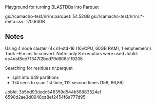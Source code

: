 Playground for turning BLASTDBs into Parquet

gs://camacho-test/nr/nr.parquet: 54.52GB
gs://camacho-test/nr/nr.*-meta.csv: 170.93GB

Notes
-----

Using 4 node cluster (4x n1-std-16 (16vCPU, 60GB RAM), 1 emphemeral)
Took ~6 mins to convert. Note: only 8 executors were used
JobId: ec4daf8de71347f2bcd79d606c1f9208

Searching for residues
nr.parquet
* split into 649 partitions
* 174 secs to scan 1st time, 112 second times (158, 86,86)

JobId:  3b5bd93dedc548359d544b56883524af
 6598d2ae3d0948ca8ef2454f6a777d95

